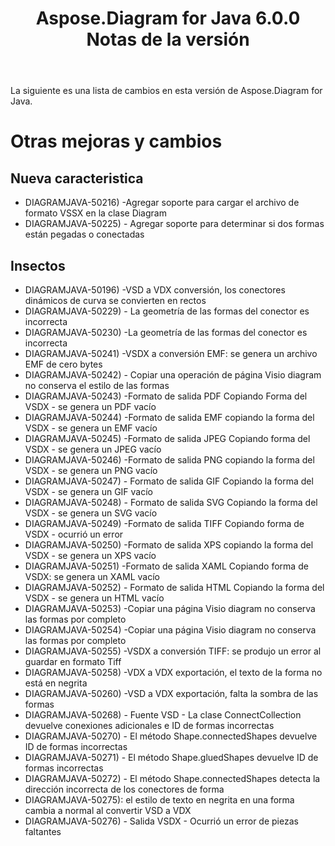 ﻿---
title: Aspose.Diagram for Java 6.0.0 Notas de la versión
type: docs
weight: 120
url: /es/java/aspose-diagram-for-java-6-0-0-release-notes/
---
La siguiente es una lista de cambios en esta versión de Aspose.Diagram for Java.
# **Otras mejoras y cambios**
## **Nueva caracteristica**
- DIAGRAMJAVA-50216) -Agregar soporte para cargar el archivo de formato VSSX en la clase Diagram
- DIAGRAMJAVA-50225) - Agregar soporte para determinar si dos formas están pegadas o conectadas
## **Insectos**
- DIAGRAMJAVA-50196) -VSD a VDX conversión, los conectores dinámicos de curva se convierten en rectos
- DIAGRAMJAVA-50229) - La geometría de las formas del conector es incorrecta
- DIAGRAMJAVA-50230) -La geometría de las formas del conector es incorrecta
- DIAGRAMJAVA-50241) -VSDX a conversión EMF: se genera un archivo EMF de cero bytes
- DIAGRAMJAVA-50242) - Copiar una operación de página Visio diagram no conserva el estilo de las formas
- DIAGRAMJAVA-50243) -Formato de salida PDF Copiando Forma del VSDX - se genera un PDF vacío
- DIAGRAMJAVA-50244) -Formato de salida EMF copiando la forma del VSDX - se genera un EMF vacío
- DIAGRAMJAVA-50245) -Formato de salida JPEG Copiando forma del VSDX - se genera un JPEG vacío
- DIAGRAMJAVA-50246) -Formato de salida PNG copiando la forma del VSDX - se genera un PNG vacío
- DIAGRAMJAVA-50247) - Formato de salida GIF Copiando la forma del VSDX - se genera un GIF vacío
- DIAGRAMJAVA-50248) - Formato de salida SVG Copiando la forma del VSDX - se genera un SVG vacío
- DIAGRAMJAVA-50249) -Formato de salida TIFF Copiando forma de VSDX - ocurrió un error
- DIAGRAMJAVA-50250) -Formato de salida XPS copiando la forma del VSDX - se genera un XPS vacío
- DIAGRAMJAVA-50251) -Formato de salida XAML Copiando forma de VSDX: se genera un XAML vacío
- DIAGRAMJAVA-50252) - Formato de salida HTML Copiando la forma del VSDX - se genera un HTML vacío
- DIAGRAMJAVA-50253) -Copiar una página Visio diagram no conserva las formas por completo
- DIAGRAMJAVA-50254) -Copiar una página Visio diagram no conserva las formas por completo
- DIAGRAMJAVA-50255) -VSDX a conversión TIFF: se produjo un error al guardar en formato Tiff
- DIAGRAMJAVA-50258) -VDX a VDX exportación, el texto de la forma no está en negrita
- DIAGRAMJAVA-50260) -VSD a VDX exportación, falta la sombra de las formas
- DIAGRAMJAVA-50268) - Fuente VSD - La clase ConnectCollection devuelve conexiones adicionales e ID de formas incorrectas
- DIAGRAMJAVA-50270) - El método Shape.connectedShapes devuelve ID de formas incorrectas
- DIAGRAMJAVA-50271) - El método Shape.gluedShapes devuelve ID de formas incorrectas
- DIAGRAMJAVA-50272) - El método Shape.connectedShapes detecta la dirección incorrecta de los conectores de forma
- DIAGRAMJAVA-50275): el estilo de texto en negrita en una forma cambia a normal al convertir VSD a VDX
- DIAGRAMJAVA-50276) - Salida VSDX - Ocurrió un error de piezas faltantes
